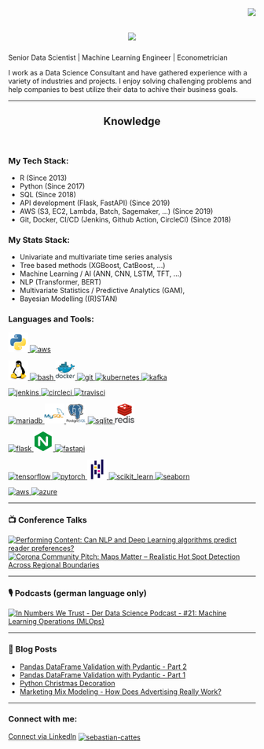<img align="right" src="https://visitor-badge.laobi.icu/badge?page_id=Cattes.Cattes">

<h1 align="center">
  <a href="https://git.io/typing-svg">
    <img src="https://readme-typing-svg.herokuapp.com/?lines=Hi!+👋;This+is+Sebastian...;Nice+to+meet+you!&center=true&size=30">
  </a>
</h1>



Senior Data Scientist | Machine Learning Engineer | Econometrician 

I work as a Data Science Consultant and have gathered experience with a variety of industries and projects. I enjoy solving challenging problems and help companies to best utilize their data to achive their business goals.


<hr>
<h2 align="center"> Knowledge </h2>
<br>
<p align="center">


### My Tech Stack:

* R (Since 2013)
* Python (Since 2017)
* SQL (Since 2018)
* API development (Flask, FastAPI) (Since 2019)
* AWS (S3, EC2, Lambda, Batch, Sagemaker, ...) (Since 2019)
* Git, Docker, CI/CD (Jenkins, Github Action, CircleCI) (Since 2018)

### My Stats Stack:

* Univariate and multivariate time series analysis
* Tree based methods (XGBoost, CatBoost, ...)
* Machine Learning / AI (ANN, CNN, LSTM, TFT, ...)
* NLP (Transformer, BERT)
* Multivariate Statistics / Predictive Analytics (GAM), 
* Bayesian Modelling ((R)STAN)


</p>

<h3 align="left">Languages and Tools:</h3>
<p align="left"> 
  <a href="https://www.python.org" target="_blank" rel="noreferrer"> <img src="https://raw.githubusercontent.com/devicons/devicon/master/icons/python/python-original.svg" alt="python" width="40" height="40"/> </a> 
  <a href="https://www.r-project.org/" target="_blank" rel="noreferrer"> <img src="https://cdn.jsdelivr.net/gh/devicons/devicon/icons/rstudio/rstudio-plain.svg" alt="aws" width="40" height="40"/> </a> 

  <a href="https://www.linux.org/" target="_blank" rel="noreferrer"> <img src="https://raw.githubusercontent.com/devicons/devicon/master/icons/linux/linux-original.svg" alt="linux" width="40" height="40"/> </a> 
  <a href="https://www.gnu.org/software/bash/" target="_blank" rel="noreferrer"> <img src="https://www.vectorlogo.zone/logos/gnu_bash/gnu_bash-icon.svg" alt="bash" width="40" height="40"/> </a> 
  <a href="https://www.docker.com/" target="_blank" rel="noreferrer"> <img src="https://raw.githubusercontent.com/devicons/devicon/master/icons/docker/docker-original-wordmark.svg" alt="docker" width="40" height="40"/> </a> 
  <a href="https://git-scm.com/" target="_blank" rel="noreferrer"> <img src="https://www.vectorlogo.zone/logos/git-scm/git-scm-icon.svg" alt="git" width="40" height="40"/> </a> 
  <a href="https://kubernetes.io" target="_blank" rel="noreferrer"> <img src="https://www.vectorlogo.zone/logos/kubernetes/kubernetes-icon.svg" alt="kubernetes" width="40" height="40"/> </a> 
  <a href="https://kafka.apache.org/" target="_blank" rel="noreferrer"> <img src="https://www.vectorlogo.zone/logos/apache_kafka/apache_kafka-icon.svg" alt="kafka" width="40" height="40"/> 

  <a href="https://www.jenkins.io" target="_blank" rel="noreferrer"> <img src="https://www.vectorlogo.zone/logos/jenkins/jenkins-icon.svg" alt="jenkins" width="40" height="40"/> </a> 
  <a href="https://circleci.com" target="_blank" rel="noreferrer"> <img src="https://www.vectorlogo.zone/logos/circleci/circleci-icon.svg" alt="circleci" width="40" height="40"/> </a> 
  <a href="https://travis-ci.org" target="_blank" rel="noreferrer"> <img src="https://www.vectorlogo.zone/logos/travis-ci/travis-ci-icon.svg" alt="travisci" width="40" height="40"/> </a> 
  
  <a href="https://mariadb.org/" target="_blank" rel="noreferrer"> <img src="https://www.vectorlogo.zone/logos/mariadb/mariadb-icon.svg" alt="mariadb" width="40" height="40"/> </a> 
  <a href="https://www.mysql.com/" target="_blank" rel="noreferrer"> <img src="https://raw.githubusercontent.com/devicons/devicon/master/icons/mysql/mysql-original-wordmark.svg" alt="mysql" width="40" height="40"/> </a>
  <a href="https://www.postgresql.org" target="_blank" rel="noreferrer"> <img src="https://raw.githubusercontent.com/devicons/devicon/master/icons/postgresql/postgresql-original-wordmark.svg" alt="postgresql" width="40" height="40"/> </a> 
  <a href="https://www.sqlite.org/" target="_blank" rel="noreferrer"> <img src="https://www.vectorlogo.zone/logos/sqlite/sqlite-icon.svg" alt="sqlite" width="40" height="40"/> </a> 
  <a href="https://redis.io" target="_blank" rel="noreferrer"> <img src="https://raw.githubusercontent.com/devicons/devicon/master/icons/redis/redis-original-wordmark.svg" alt="redis" width="40" height="40"/> </a> 

  <a href="https://flask.palletsprojects.com/" target="_blank" rel="noreferrer"> <img src="https://www.vectorlogo.zone/logos/pocoo_flask/pocoo_flask-icon.svg" alt="flask" width="40" height="40"/> </a> 
  </a> 
  <a href="https://www.nginx.com" target="_blank" rel="noreferrer"> <img src="https://raw.githubusercontent.com/devicons/devicon/master/icons/nginx/nginx-original.svg" alt="nginx" width="40" height="40"/> </a> 
  <a href="https://fastapi.tiangolo.com/" target="_blank" rel="noreferrer"> <img src="https://cdn.worldvectorlogo.com/logos/fastapi-1.svg" alt="fastapi" width="40" height="40"/> </a> 

  <a href="https://www.tensorflow.org" target="_blank" rel="noreferrer"> <img src="https://www.vectorlogo.zone/logos/tensorflow/tensorflow-icon.svg" alt="tensorflow" width="40" height="40"/> </a> 
  <a href="https://pytorch.org/" target="_blank" rel="noreferrer"> <img src="https://www.vectorlogo.zone/logos/pytorch/pytorch-icon.svg" alt="pytorch" width="40" height="40"/> </a> 
  <a href="https://pandas.pydata.org/" target="_blank" rel="noreferrer"> <img src="https://raw.githubusercontent.com/devicons/devicon/2ae2a900d2f041da66e950e4d48052658d850630/icons/pandas/pandas-original.svg" alt="pandas" width="40" height="40"/> </a> 
  <a href="https://scikit-learn.org/" target="_blank" rel="noreferrer"> <img src="https://upload.wikimedia.org/wikipedia/commons/0/05/Scikit_learn_logo_small.svg" alt="scikit_learn" width="40" height="40"/> </a> 
  <a href="https://seaborn.pydata.org/" target="_blank" rel="noreferrer"> <img src="https://seaborn.pydata.org/_images/logo-mark-lightbg.svg" alt="seaborn" width="40" height="40"/> </a> 

  <a href="https://aws.amazon.com" target="_blank" rel="noreferrer"> <img src="https://cdn.jsdelivr.net/npm/simple-icons@v7/icons/amazonaws.svg" alt="aws" width="40" height="40"/> </a> 
    <a href="https://azure.microsoft.com/" target="_blank" rel="noreferrer"> <img src="https://swimburger.net/media/fbqnp2ie/azure.svg" alt="azure" width="40" height="40"/> </a> 

  
</p>


<hr>


### 📺 Conference Talks

<a href="https://www.youtube.com/watch?v=A9ngf-CUSq4" target="_blank" rel="noreferrer"> <img src="https://user-images.githubusercontent.com/32700350/180054241-b4778789-4234-418f-b649-5920555b6151.png" alt="Performing Content: Can NLP and Deep Learning
algorithms predict reader preferences?" /> </a> 
<a href="https://machinelearningweek.eu/agenda/" target="_blank" rel="noreferrer"> <img src="https://user-images.githubusercontent.com/32700350/180054154-8deaa032-88e4-4000-9f71-1852f8a640dc.png" alt="Corona Community Pitch: Maps Matter – Realistic Hot Spot Detection Across Regional Boundaries" /> </a> 

---


### 🎙️ Podcasts (german language only)

<a href="https://www.podbean.com/media/share/pb-taen7-13ce0fa" target="_blank" rel="noreferrer"> <img src="https://user-images.githubusercontent.com/32700350/230996309-fbd9f186-4259-4d75-853f-79b1065700fd.png" alt="In Numbers We Trust - Der Data Science Podcast - #21: Machine Learning Operations (MLOps)" /> </a> 





---

### 📕 Blog Posts

<!-- BLOG-POST-LIST:START -->
- [Pandas DataFrame Validation with Pydantic - Part 2](https://www.inwt-statistics.com/read-blog/pandas-dataframe-validation-with-pydantic-part-2.html)
- [Pandas DataFrame Validation with Pydantic - Part 1](https://www.inwt-statistics.com/read-blog/pandas-dataframe-validation-with-pydantic.html)
- [Python Christmas Decoration](https://www.inwt-statistics.com/read-blog/python-christmas-decoration.html)
- [Marketing Mix Modeling - How Does Advertising Really Work?](https://www.inwt-statistics.com/read-blog/marketing-mix-modeling-how-does-advertising-really-work.html)

<!-- BLOG-POST-LIST:END -->
---



<h3 align="left">Connect with me:</h3>
<p align="left">
<a href="https://linkedin.com/in/sebastian-cattes" target="blank">Connect via LinkedIn</a>
<a href="https://linkedin.com/in/sebastian-cattes" target="blank"><img align="center" src="https://raw.githubusercontent.com/rahuldkjain/github-profile-readme-generator/master/src/images/icons/Social/linked-in-alt.svg" alt="sebastian-cattes" height="30" width="40" /></a>
</p> 

<!--- more icons (like the aws one) can be found here:https://simpleicons.org/ Just change the name href to https://cdn.jsdelivr.net/npm/simple-icons@v7/icons/[ICON SLUG].svg -->
